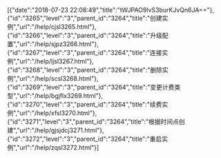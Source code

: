 [{"date":"2018-07-23 22:08:49","title":"tWJPAO9lvS3burKJvQn6JA=="},{"id":"3265","level":"3","parent_id":"3264","title":"创建实例","url":"/help/cjsl3265.html"},{"id":"3266","level":"3","parent_id":"3264","title":"升级配置","url":"/help/sjpz3266.html"},{"id":"3267","level":"3","parent_id":"3264","title":"连接实例","url":"/help/ljsl3267.html"},{"id":"3268","level":"3","parent_id":"3264","title":"删除实例","url":"/help/scsl3268.html"},{"id":"3269","level":"3","parent_id":"3264","title":"变更计费类型","url":"/help/bgjflx3269.html"},{"id":"3270","level":"3","parent_id":"3264","title":"续费实例","url":"/help/xfsl3270.html"},{"id":"3271","level":"3","parent_id":"3264","title":"根据时间点创建","url":"/help/gjsjdcj3271.html"},{"id":"3272","level":"3","parent_id":"3264","title":"重启实例","url":"/help/zqsl3272.html"}]